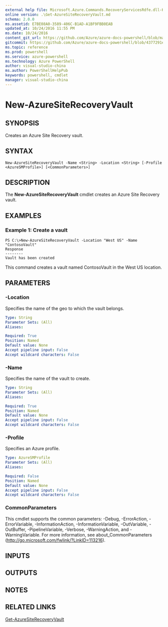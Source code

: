 ```yaml
---
external help file: Microsoft.Azure.Commands.RecoveryServicesRdfe.dll-Help.xml
online version: .\Get-AzureSiteRecoveryVault.md
schema: 2.0.0
ms.assetid: E7BE08A0-3589-406C-B1AD-A1BF9FBB0EAB
updated_at: 10/24/2016 11:55 PM
ms.date: 10/24/2016
content_git_url: https://github.com/Azure/azure-docs-powershell/blob/master/azureps-cmdlets-docs/ServiceManagement/Azure.SiteRecovery/v1.6.1/New-AzureSiteRecoveryVault.md
gitcommit: https://github.com/Azure/azure-docs-powershell/blob/4377291ee360e58e2c1c5d644155daf6a0279055/azureps-cmdlets-docs/ServiceManagement/Azure.SiteRecovery/v1.6.1/New-AzureSiteRecoveryVault.md
ms.topic: reference
ms.prod: powershell
ms.service: azure-powershell
ms.technology: Azure PowerShell
author: visual-studio-china
ms.author: PowerShellHelpPub
keywords: powershell, cmdlet
manager: visual-studio-china
---
```


# New-AzureSiteRecoveryVault

## SYNOPSIS
Creates an Azure Site Recovery vault.

## SYNTAX

```
New-AzureSiteRecoveryVault -Name <String> -Location <String> [-Profile <AzureSMProfile>] [<CommonParameters>]
```

## DESCRIPTION
The **New-AzureSiteRecoveryVault** cmdlet creates an Azure Site Recovery vault.

## EXAMPLES

### Example 1: Create a vault
```
PS C:\>New-AzureSiteRecoveryVault -Location "West US" -Name "ContosoVault" 
Response
--------
Vault has been created
```

This command creates a vault named ContosoVault in the West US location.

## PARAMETERS

### -Location
Specifies the name of the geo to which the vault belongs.

```yaml
Type: String
Parameter Sets: (All)
Aliases: 

Required: True
Position: Named
Default value: None
Accept pipeline input: False
Accept wildcard characters: False
```

### -Name
Specifies the name of the vault to create.

```yaml
Type: String
Parameter Sets: (All)
Aliases: 

Required: True
Position: Named
Default value: None
Accept pipeline input: False
Accept wildcard characters: False
```

### -Profile
Specifies an Azure profile.

```yaml
Type: AzureSMProfile
Parameter Sets: (All)
Aliases: 

Required: False
Position: Named
Default value: None
Accept pipeline input: False
Accept wildcard characters: False
```

### CommonParameters
This cmdlet supports the common parameters: -Debug, -ErrorAction, -ErrorVariable, -InformationAction, -InformationVariable, -OutVariable, -OutBuffer, -PipelineVariable, -Verbose, -WarningAction, and -WarningVariable. For more information, see about_CommonParameters (http://go.microsoft.com/fwlink/?LinkID=113216).

## INPUTS

## OUTPUTS

## NOTES

## RELATED LINKS

[Get-AzureSiteRecoveryVault](./Get-AzureSiteRecoveryVault.md)


